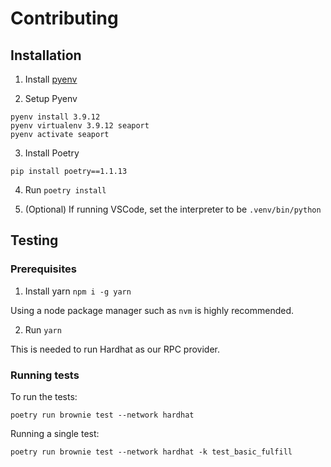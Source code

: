 # Contributing

## Installation

1. Install [pyenv](https://github.com/pyenv/pyenv)

2. Setup Pyenv

```
pyenv install 3.9.12
pyenv virtualenv 3.9.12 seaport
pyenv activate seaport
```

3. Install Poetry

```
pip install poetry==1.1.13
```

4. Run `poetry install`

5. (Optional) If running VSCode, set the interpreter to be `.venv/bin/python`

## Testing

### Prerequisites

1. Install yarn `npm i -g yarn`

Using a node package manager such as `nvm` is highly recommended.

2. Run `yarn`

This is needed to run Hardhat as our RPC provider.

### Running tests

To run the tests:

```
poetry run brownie test --network hardhat
```

Running a single test:

```
poetry run brownie test --network hardhat -k test_basic_fulfill
```
